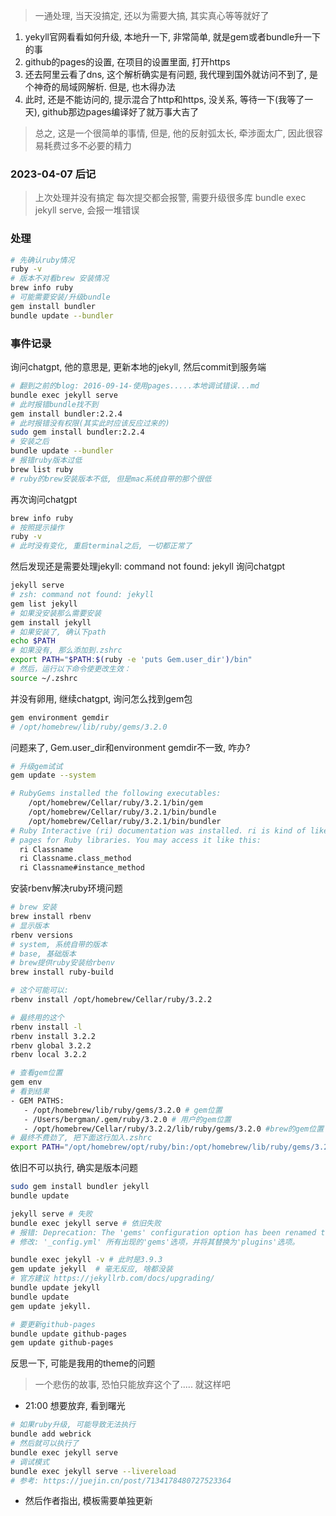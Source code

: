> 一通处理, 当天没搞定, 还以为需要大搞, 其实真心等等就好了

1. yekyll官网看看如何升级, 本地升一下, 非常简单, 就是gem或者bundle升一下的事
2. github的pages的设置, 在项目的设置里面, 打开https
3. 还去阿里云看了dns, 这个解析确实是有问题, 我代理到国外就访问不到了, 是个神奇的局域网解析. 但是, 也木得办法
4. 此时, 还是不能访问的, 提示混合了http和https, 没关系, 等待一下(我等了一天), github那边pages编译好了就万事大吉了



> 总之, 这是一个很简单的事情, 但是, 他的反射弧太长, 牵涉面太广, 因此很容易耗费过多不必要的精力

### 2023-04-07 后记

> 上次处理并没有搞定
> 每次提交都会报警, 需要升级很多库
> bundle exec jekyll serve, 会报一堆错误

### 处理

```sh
# 先确认ruby情况
ruby -v
# 版本不对看brew 安装情况
brew info ruby
# 可能需要安装/升级bundle
gem install bundler   
bundle update --bundler
```



### 事件记录

询问chatgpt, 他的意思是, 更新本地的jekyll, 然后commit到服务端

```sh
# 翻到之前的blog: 2016-09-14-使用pages.....本地调试错误...md
bundle exec jekyll serve
# 此时报错bundle找不到
gem install bundler:2.2.4   
# 此时报错没有权限(其实此时应该反应过来的)
sudo gem install bundler:2.2.4   
# 安装之后
bundle update --bundler 
# 报错ruby版本过低
brew list ruby
# ruby的brew安装版本不低, 但是mac系统自带的那个很低
```

再次询问chatgpt

```sh
brew info ruby 
# 按照提示操作
ruby -v
# 此时没有变化, 重启terminal之后, 一切都正常了
```

然后发现还是需要处理jekyll: command not found: jekyll
询问chatgpt

```sh
jekyll serve
# zsh: command not found: jekyll
gem list jekyll
# 如果没安装那么需要安装
gem install jekyll
# 如果安装了, 确认下path
echo $PATH
# 如果没有, 那么添加到.zshrc
export PATH="$PATH:$(ruby -e 'puts Gem.user_dir')/bin"
# 然后，运行以下命令使更改生效：
source ~/.zshrc
```

并没有卵用, 继续chatgpt, 询问怎么找到gem包

```sh
gem environment gemdir
# /opt/homebrew/lib/ruby/gems/3.2.0
```

问题来了, Gem.user_dir和environment gemdir不一致, 咋办?

```sh
# 升级gem试试
gem update --system

# RubyGems installed the following executables:
	/opt/homebrew/Cellar/ruby/3.2.1/bin/gem
	/opt/homebrew/Cellar/ruby/3.2.1/bin/bundle
	/opt/homebrew/Cellar/ruby/3.2.1/bin/bundler
# Ruby Interactive (ri) documentation was installed. ri is kind of like man 
# pages for Ruby libraries. You may access it like this:
  ri Classname
  ri Classname.class_method
  ri Classname#instance_method
```

安装rbenv解决ruby环境问题

```sh
# brew 安装
brew install rbenv
# 显示版本
rbenv versions
# system, 系统自带的版本
# base, 基础版本
# brew提供ruby安装给rbenv
brew install ruby-build

# 这个可能可以:
rbenv install /opt/homebrew/Cellar/ruby/3.2.2

# 最终用的这个
rbenv install -l  
rbenv install 3.2.2  
rbenv global 3.2.2 
rbenv local 3.2.2  

# 查看gem位置
gem env
# 看到结果
- GEM PATHS:
   - /opt/homebrew/lib/ruby/gems/3.2.0 # gem位置
   - /Users/bergman/.gem/ruby/3.2.0 # 用户的gem位置
   - /opt/homebrew/Cellar/ruby/3.2.2/lib/ruby/gems/3.2.0 #brew的gem位置
# 最终不费劲了, 把下面这行加入.zshrc
export PATH="/opt/homebrew/opt/ruby/bin:/opt/homebrew/lib/ruby/gems/3.2.0/bin:$PATH"

```

依旧不可以执行, 确实是版本问题

```sh
sudo gem install bundler jekyll
bundle update

jekyll serve # 失败
bundle exec jekyll serve # 依旧失败
# 报错: Deprecation: The 'gems' configuration option has been renamed to 'plugins'. Please update your config file accordingly.
# 修改: '_config.yml' 所有出现的'gems'选项，并将其替换为'plugins'选项。

bundle exec jekyll -v # 此时是3.9.3
gem update jekyll  # 毫无反应, 啥都没装
# 官方建议 https://jekyllrb.com/docs/upgrading/
bundle update jekyll 
bundle update 
gem update jekyll.

# 要更新github-pages
bundle update github-pages
gem update github-pages
```

反思一下, 可能是我用的theme的问题

> 一个悲伤的故事, 恐怕只能放弃这个了..... 就这样吧

- 21:00 想要放弃, 看到曙光

```sh
# 如果ruby升级, 可能导致无法执行
bundle add webrick
# 然后就可以执行了
bundle exec jekyll serve
# 调试模式
bundle exec jekyll serve --livereload
# 参考: https://juejin.cn/post/7134178480727523364
```

- 然后作者指出, 模板需要单独更新